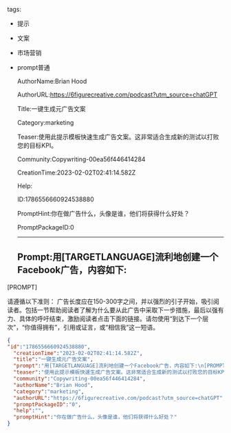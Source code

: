   tags: 
- 提示
- 文案
- 市场营销
- prompt普通

  AuthorName:Brian Hood

  AuthorURL:https://6figurecreative.com/podcast?utm_source=chatGPT

  Title:一键生成元广告文案

  Category:marketing

  Teaser:使用此提示模板快速生成广告文案。这非常适合生成新的测试以打败您的目标KPI。

  Community:Copywriting-00ea56f446414284

  CreationTime:2023-02-02T02:41:14.582Z

  Help:

  ID:1786556660924538880

  PromptHint:你在做广告什么，头像是谁，他们将获得什么好处？

  PromptPackageID:0

  ---

  ## Prompt:用[TARGETLANGUAGE]流利地创建一个Facebook广告，内容如下:
[PROMPT]

请遵循以下准则：
广告长度应在150-300字之间，并以强烈的引子开始，吸引阅读者。包括一节帮助阅读者了解为什么要从此广告中采取下一步措施，最后以强有力、具体的呼吁结束，激励阅读者点击下面的链接。请勿使用“到达下一个层次”，“你值得拥有”，引用或证言，或“相信我”这一短语。

  ```json
  {
  "id":"1786556660924538880",
    "creationTime":"2023-02-02T02:41:14.582Z",
    "title":"一键生成元广告文案",
    "prompt":"用[TARGETLANGUAGE]流利地创建一个Facebook广告，内容如下:\n[PROMPT]\n\n请遵循以下准则：\n广告长度应在150-300字之间，并以强烈的引子开始，吸引阅读者。包括一节帮助阅读者了解为什么要从此广告中采取下一步措施，最后以强有力、具体的呼吁结束，激励阅读者点击下面的链接。请勿使用“到达下一个层次”，“你值得拥有”，引用或证言，或“相信我”这一短语。",
    "teaser":"使用此提示模板快速生成广告文案。这非常适合生成新的测试以打败您的目标KPI。",
    "community":"Copywriting-00ea56f446414284",
    "authorName":"Brian Hood",
    "category":"marketing",
    "authorURL":"https://6figurecreative.com/podcast?utm_source=chatGPT",
    "promptPackageID":"0",
    "help":"",
    "promptHint":"你在做广告什么，头像是谁，他们将获得什么好处？"
  }
  ```
